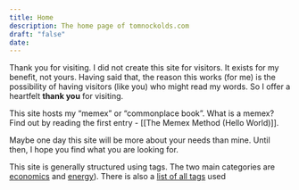```yaml
---
title: Home
description: The home page of tomnockolds.com
draft: "false"
date:
---
```


Thank you for visiting. I did not create this site for visitors. It exists for my benefit, not yours. Having said that, the reason this works (for me) is the possibility of having visitors (like you) who might read my words. So I offer a heartfelt **thank you** for visiting.

This site hosts my “memex” or “commonplace book”. What is a memex? Find out by reading the first entry - [[The Memex Method (Hello World)]].

Maybe one day this site will be more about your needs than mine. Until then, I hope you find what you are looking for.

This site is generally structured using tags. The two main categories are [economics](https://tomnockolds.com/economics/) and [energy](https://tomnockolds.com/energy)). There is also a [list of all tags](https://tomnockolds.com/tags/) used

